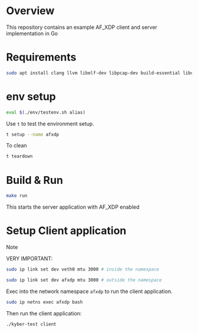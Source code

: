 # Overview
This repository contains an example AF_XDP client and server implementation in Go


# Requirements
```bash
sudo apt install clang llvm libelf-dev libpcap-dev build-essential libc6-dev-i386 m4 libbpf-dev
```

# env setup
```bash
eval $(./env/testenv.sh alias)
```
Use `t` to test the environment setup.

```bash
t setup --name afxdp
```
To clean 
```bash
t teardown
```

# Build & Run 
```bash
make run
```
This starts the server application with AF_XDP enabled

# Setup Client application
> [!NOTE]
> VERY IMPORTANT:
> ```bash
> sudo ip link set dev veth0 mtu 3000 # inside the namespace
> ```
> 
> ```bash
> sudo ip link set dev afxdp mtu 3000 # outside the namespace
> ```

Exec into the network namespace `afxdp` to run the client application.
```bash
sudo ip netns exec afxdp bash 
```
Then run the client application:
```bash
./kyber-test client
```
